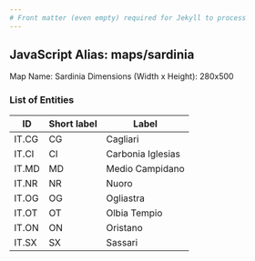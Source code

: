 ```yaml
---
# Front matter (even empty) required for Jekyll to process
---
```


## JavaScript Alias: maps/sardinia

Map Name: Sardinia
Dimensions (Width x Height): 280x500





### List of Entities

ID | Short label | Label
---|---|---|
IT.CG|CG|Cagliari
IT.CI|CI|Carbonia Iglesias
IT.MD|MD|Medio Campidano
IT.NR|NR|Nuoro
IT.OG|OG|Ogliastra
IT.OT|OT|Olbia Tempio
IT.ON|ON|Oristano
IT.SX|SX|Sassari

